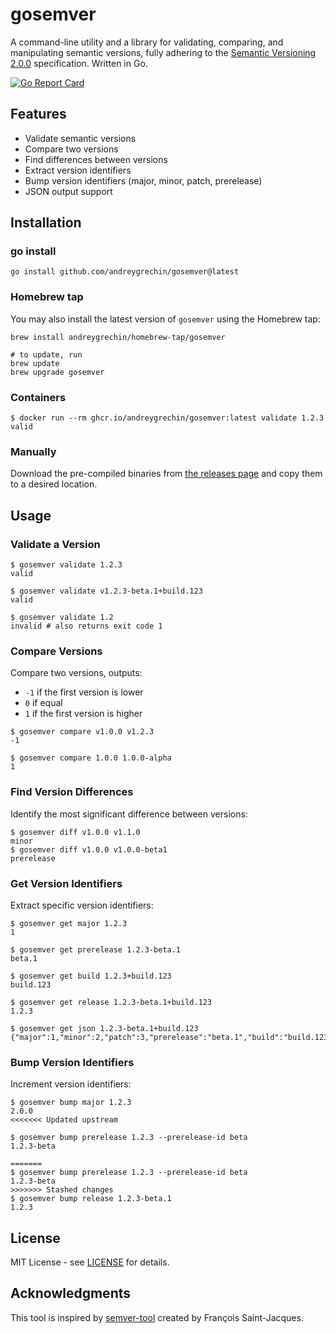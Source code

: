 # gosemver

A command-line utility and a library for validating, comparing, and manipulating semantic versions,
fully adhering to the [Semantic Versioning 2.0.0](https://semver.org) specification. Written in Go.

[![Go Report Card](https://goreportcard.com/badge/github.com/andreygrechin/gosemver)](https://goreportcard.com/report/github.com/andreygrechin/gosemver)

## Features

- Validate semantic versions
- Compare two versions
- Find differences between versions
- Extract version identifiers
- Bump version identifiers (major, minor, patch, prerelease)
- JSON output support

## Installation

### go install

```shell
go install github.com/andreygrechin/gosemver@latest
```

### Homebrew tap

You may also install the latest version of `gosemver` using the Homebrew tap:

```shell
brew install andreygrechin/homebrew-tap/gosemver

# to update, run
brew update
brew upgrade gosemver
```

### Containers

```shell
$ docker run --rm ghcr.io/andreygrechin/gosemver:latest validate 1.2.3
valid
```

### Manually

Download the pre-compiled binaries from
[the releases page](https://github.com/andreygrechin/gosemver/releases/) and copy them to a desired
location.

## Usage

### Validate a Version

```shell
$ gosemver validate 1.2.3
valid

$ gosemver validate v1.2.3-beta.1+build.123
valid

$ gosemver validate 1.2
invalid # also returns exit code 1
```

### Compare Versions

Compare two versions, outputs:

- `-1` if the first version is lower
- `0` if equal
- `1` if the first version is higher

```shell
$ gosemver compare v1.0.0 v1.2.3
-1

$ gosemver compare 1.0.0 1.0.0-alpha
1
```

### Find Version Differences

Identify the most significant difference between versions:

```shell
$ gosemver diff v1.0.0 v1.1.0
minor
$ gosemver diff v1.0.0 v1.0.0-beta1
prerelease
```

### Get Version Identifiers

Extract specific version identifiers:

```shell
$ gosemver get major 1.2.3
1

$ gosemver get prerelease 1.2.3-beta.1
beta.1

$ gosemver get build 1.2.3+build.123
build.123

$ gosemver get release 1.2.3-beta.1+build.123
1.2.3

$ gosemver get json 1.2.3-beta.1+build.123
{"major":1,"minor":2,"patch":3,"prerelease":"beta.1","build":"build.123","release":"1.2.3"}
```

### Bump Version Identifiers

Increment version identifiers:

```shell
$ gosemver bump major 1.2.3
2.0.0
<<<<<<< Updated upstream

$ gosemver bump prerelease 1.2.3 --prerelease-id beta
1.2.3-beta

=======
$ gosemver bump prerelease 1.2.3 --prerelease-id beta
1.2.3-beta
>>>>>>> Stashed changes
$ gosemver bump release 1.2.3-beta.1
1.2.3
```

## License

MIT License - see [LICENSE](LICENSE) for details.

## Acknowledgments

This tool is inspired by [semver-tool](https://github.com/fsaintjacques/semver-tool) created by
François Saint-Jacques.
